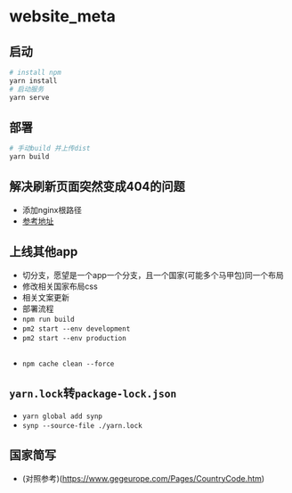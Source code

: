 # website_meta

## 启动
```bash
# install npm
yarn install
# 启动服务
yarn serve
```

## 部署
```bash
# 手动build 并上传dist
yarn build
```

## 解决刷新页面突然变成404的问题
- 添加nginx根路径
- [参考地址](https://router.vuejs.org/zh/guide/essentials/history-mode.html#%E5%90%8E%E7%AB%AF%E9%85%8D%E7%BD%AE%E4%BE%8B%E5%AD%90)

## 上线其他app
- 切分支，愿望是一个app一个分支，且一个国家(可能多个马甲包)同一个布局
- 修改相关国家布局css
- 相关文案更新
- 部署流程
- `npm run build`
- `pm2 start --env development`
- `pm2 start --env production`


##
- `npm cache clean --force`

## `yarn.lock`转`package-lock.json`
- `yarn global add synp`
- `synp --source-file ./yarn.lock`

## 国家简写
- (对照参考)(https://www.gegeurope.com/Pages/CountryCode.htm)
